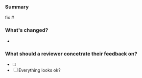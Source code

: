 ### Summary
<!-- Describe the purpose of this PR.
Is it fixing a bug or adding a feature? -->

fix #<!-- Enter relevant issue number here -->

### What's changed?
<!-- Use this section to go into more detail about what's changed.
We recommend using bullet points. -->

- <!-- Enter details of changed filename here -->

### What should a reviewer concetrate their feedback on?
<!-- You can use this section to request specific feedback.
We recommend using check boxes. -->

- [ ] <!-- Enter request for specific feedback here -->
- [ ] Everything looks ok?
